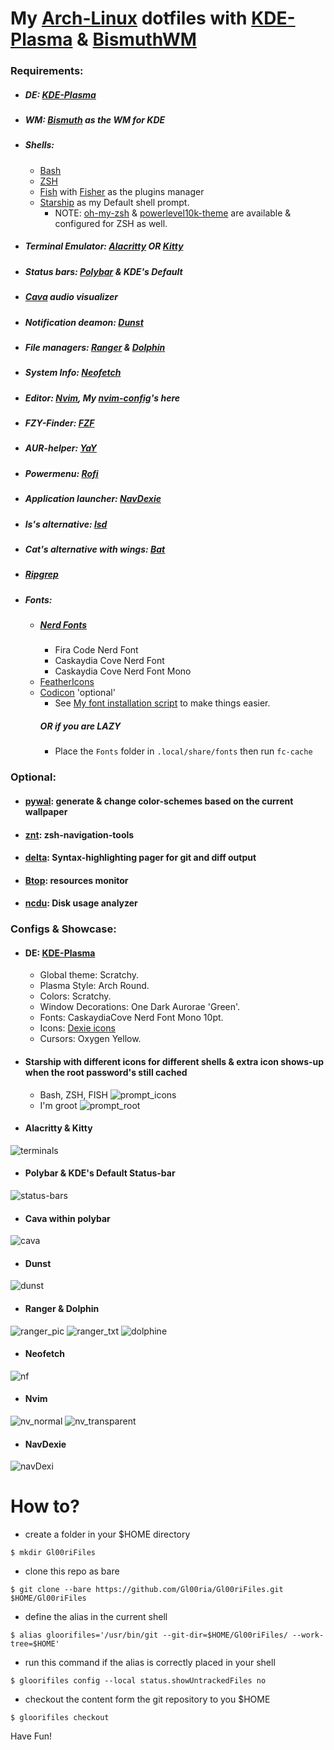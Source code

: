 # My [Arch-Linux](https://archlinux.org/) dotfiles with [KDE-Plasma](https://kde.org/plasma-desktop/) & [BismuthWM]((https://github.com/Bismuth-Forge/bismuth))

### Requirements:
- ##### DE: [KDE-Plasma](https://kde.org/plasma-desktop/)
- ##### WM: [Bismuth](https://github.com/Bismuth-Forge/bismuth) as the WM for KDE
- ##### Shells:
  - [Bash](https://www.gnu.org/software/bash/)
  - [ZSH](https://sourceforge.net/p/zsh/code/ci/master/tree/)
  - [Fish](https://fishshell.com/) with [Fisher](https://github.com/jorgebucaran/fisher) as the plugins manager 
  - [Starship](https://starship.rs/) as my Default shell prompt.
    - NOTE:  [oh-my-zsh](https://github.com/ohmyzsh/ohmyzsh) & [powerlevel10k-theme](https://github.com/romkatv/powerlevel10k) are available & configured for ZSH as well.
- ##### Terminal Emulator: [Alacritty](https://github.com/alacritty/alacritty) OR [Kitty]( https://github.com/kovidgoyal/kitty )
- ##### Status bars: [Polybar](https://github.com/polybar/polybar) & KDE's Default
- ##### [Cava](https://github.com/karlstav/cava) audio visualizer
- ##### Notification deamon: [Dunst](https://github.com/dunst-project/dunst)
- ##### File managers: [Ranger](https://github.com/ranger/ranger) & [Dolphin](https://apps.kde.org/dolphin/)
- ##### System Info: [Neofetch]( https://github.com/dylanaraps/neofetch)
- ##### Editor: [Nvim](https://github.com/neovim/neovim), My [nvim-config](https://github.com/Gl00ria/nvim)'s here
- ##### FZY-Finder: [FZF](https://github.com/junegunn/fzf)
- ##### AUR-helper: [YaY](https://github.com/Jguer/yay)
- ##### Powermenu: [Rofi](https://github.com/davatorium/rofi)
- ##### Application launcher: [NavDexie](https://store.kde.org/p/1324206)
- ##### ls's alternative: [lsd](https://github.com/Peltoche/lsd)
- ##### Cat's alternative with wings: [Bat](https://github.com/sharkdp/bat)
- ##### [Ripgrep](https://github.com/BurntSushi/ripgrep)
- ##### Fonts:
  - ##### [Nerd Fonts](https://github.com/ryanoasis/nerd-fonts)
    - Fira Code Nerd Font
    - Caskaydia Cove Nerd Font
    - Caskaydia Cove Nerd Font Mono
  - [FeatherIcons](https://github.com/feathericons/feather)
  - [Codicon](https://github.com/microsoft/vscode-codicons/raw/main/dist/codicon.ttf) 'optional'
      - See [My font installation script](https://github.com/Gl00ria/FontsL00ria) to make things easier.
      ##### OR if you are LAZY
      - Place the `Fonts` folder in `.local/share/fonts` then run `fc-cache`
### Optional:
- #### [pywal](https://github.com/dylanaraps/pywal): generate & change color-schemes based on the current wallpaper
- #### [znt](https://github.com/z-shell/zsh-navigation-tools): zsh-navigation-tools 
- #### [delta](https://github.com/dandavison/delta): Syntax-highlighting pager for git and diff output 
- #### [Btop](https://github.com/aristocratos/btop): resources monitor 
- #### [ncdu](https://dev.yorhel.nl/ncdu): Disk usage analyzer 

### Configs & Showcase:
- #### DE: [KDE-Plasma](https://kde.org/plasma-desktop/)
  - Global theme: Scratchy.
  - Plasma Style: Arch Round.
  - Colors: Scratchy.
  - Window Decorations: One Dark Aurorae 'Green'.
  - Fonts: CaskaydiaCove Nerd Font Mono 10pt.
  - Icons: [Dexie icons](https://github.com/adhec/Dexie-icons)
  - Cursors: Oxygen Yellow.
- #### Starship with different icons for different shells & extra icon shows-up when the root password's still cached
  - Bash, ZSH, FISH
![ prompt_icons ](https://github.com/Gl00ria/Gl00riFiles/blob/main/Gl00riFiles/Gl00riFiles_Pics/prompot_icons.png)
  - I'm groot
![ prompt_root ](https://github.com/Gl00ria/Gl00riFiles/blob/main/Gl00riFiles/Gl00riFiles_Pics/prompt_root.png)

- #### Alacritty & Kitty
![ terminals ](https://github.com/Gl00ria/Gl00riFiles/blob/main/Gl00riFiles/Gl00riFiles_Pics/terminals.png)
- #### Polybar & KDE's Default Status-bar
![ status-bars ](https://github.com/Gl00ria/Gl00riFiles/blob/main/Gl00riFiles/Gl00riFiles_Pics/status-bars.png)
- #### Cava within polybar
![ cava ](https://github.com/Gl00ria/Gl00riFiles/blob/main/Gl00riFiles/Gl00riFiles_Pics/cava.png)
- #### Dunst
![ dunst ](https://github.com/Gl00ria/Gl00riFiles/blob/main/Gl00riFiles/Gl00riFiles_Pics/dunst.png)
- #### Ranger & Dolphin
![ ranger_pic ](https://github.com/Gl00ria/Gl00riFiles/blob/main/Gl00riFiles/Gl00riFiles_Pics/ranger_pic.png)
![ ranger_txt ](https://github.com/Gl00ria/Gl00riFiles/blob/main/Gl00riFiles/Gl00riFiles_Pics/ranger_txt.png)
![ dolphine ](https://github.com/Gl00ria/Gl00riFiles/blob/main/Gl00riFiles/Gl00riFiles_Pics/dolphine.png)
- #### Neofetch
![ nf ](https://github.com/Gl00ria/Gl00riFiles/blob/main/Gl00riFiles/Gl00riFiles_Pics/nf.png)
- #### Nvim
![ nv_normal ](https://github.com/Gl00ria/Gl00riFiles/blob/main/Gl00riFiles/Gl00riFiles_Pics/nv_normal.png)
![ nv_transparent ](https://github.com/Gl00ria/Gl00riFiles/blob/main/Gl00riFiles/Gl00riFiles_Pics/nv_transparent.png)
- #### NavDexie
![ navDexi ](https://github.com/Gl00ria/Gl00riFiles/blob/main/Gl00riFiles/Gl00riFiles_Pics/navDexi.png)

# How to?
- create a folder in your $HOME directory
```
$ mkdir Gl00riFiles
```
- clone this repo as bare
```
$ git clone --bare https://github.com/Gl00ria/Gl00riFiles.git $HOME/Gl00riFiles
```
- define the alias in the current shell
```
$ alias gloorifiles='/usr/bin/git --git-dir=$HOME/Gl00riFiles/ --work-tree=$HOME'
```
- run this command if the alias is correctly placed in your shell
```
$ gloorifiles config --local status.showUntrackedFiles no
```
- checkout the content form the git repository to you $HOME
```
$ gloorifiles checkout
```
Have Fun!
